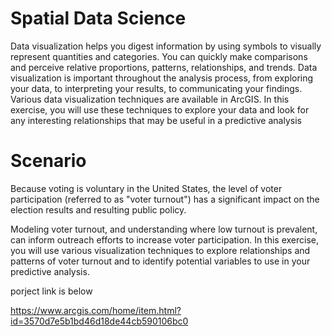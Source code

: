 # Spatial Data Science

Data visualization helps you digest information by using symbols to visually represent quantities and categories. You can quickly make comparisons and perceive relative proportions, patterns, relationships, and trends. Data visualization is important throughout the analysis process, from exploring your data, to interpreting your results, to communicating your findings. Various data visualization techniques are available in ArcGIS. In this exercise, you will use these techniques to explore your data and look for any interesting relationships that may be useful in a predictive analysis

# Scenario
Because voting is voluntary in the United States, the level of voter participation (referred to as "voter turnout") has a significant impact on the election results and resulting public policy.

Modeling voter turnout, and understanding where low turnout is prevalent, can inform outreach efforts to increase voter participation. In this exercise, you will use various visualization techniques to explore relationships and patterns of voter turnout and to identify potential variables to use in your predictive analysis.

porject link is below 

https://www.arcgis.com/home/item.html?id=3570d7e5b1bd46d18de44cb590106bc0
